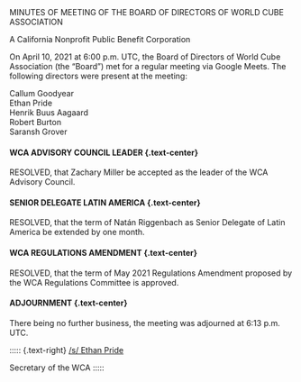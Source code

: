 <div class="text-center">
MINUTES OF MEETING OF THE BOARD OF DIRECTORS OF WORLD CUBE ASSOCIATION

A California Nonprofit Public Benefit Corporation
</div>

On April 10, 2021 at 6:00 p.m. UTC, the Board of Directors of World Cube Association (the “Board”) met for a regular meeting via Google Meets. The following directors were present at the meeting:

<div class="text-center">
Callum Goodyear <br>
Ethan Pride <br>
Henrik Buus Aagaard <br>
Robert Burton <br>
Saransh Grover <br>
</div>


#### **WCA ADVISORY COUNCIL LEADER** {.text-center}

RESOLVED, that Zachary Miller be accepted as the leader of the WCA Advisory Council.

#### **SENIOR DELEGATE LATIN AMERICA** {.text-center}

RESOLVED, that the term of Natán Riggenbach as Senior Delegate of Latin America be extended by one month.

#### **WCA REGULATIONS AMENDMENT** {.text-center}

RESOLVED, that the term of May 2021 Regulations Amendment proposed by the WCA Regulations Committee is approved.

#### **ADJOURNMENT** {.text-center}

There being no further business, the meeting was adjourned at 6:13 p.m. UTC.

::::: {.text-right}
<u>/s/ Ethan Pride</u>

Secretary of the WCA
:::::
